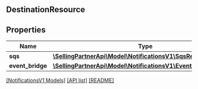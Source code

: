 ## DestinationResource

## Properties

Name | Type | Description | Notes
------------ | ------------- | ------------- | -------------
**sqs** | [**\SellingPartnerApi\Model\NotificationsV1\SqsResource**](SqsResource.md) |  | [optional]
**event_bridge** | [**\SellingPartnerApi\Model\NotificationsV1\EventBridgeResource**](EventBridgeResource.md) |  | [optional]

[[NotificationsV1 Models]](../) [[API list]](../../Api) [[README]](../../../README.md)
